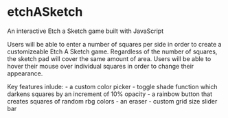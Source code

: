 # etchASketch
An interactive Etch a Sketch game built with JavaScript

Users will be able to enter a number of squares per side in order to create a customizeable Etch A Sketch game. Regardless of the number of squares, the sketch pad will cover the same amount of area. Users will be able to hover their mouse over individual squares in order to change their appearance.

Key features inlude: 
    - a custom color picker
    - toggle shade function which darkens squares by an increment of 10% opacity
    - a rainbow button that creates squares of random rbg colors
    - an eraser
    - custom grid size slider bar